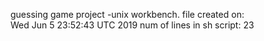 guessing game project -unix workbench. 
file created on:  
Wed Jun  5 23:52:43 UTC 2019
num of lines in sh script: 
23
